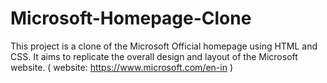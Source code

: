 # Microsoft-Homepage-Clone
This project is a clone of the Microsoft Official homepage using HTML and CSS. 
It aims to replicate the overall design and layout of the Microsoft website.
( website: https://www.microsoft.com/en-in )
